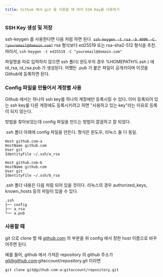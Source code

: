 ```yaml
---
title: Github 에서 git 을 사용할 때 여러 SSH Key를 사용하기
---
```

### SSH Key 생성 및 저장

ssh-keygen 를 사용한다면 다음 처럼 하면 된다.
~~`ssh-keygen -t rsa -b 4096 -C "youremail@domain.com"`~~
rsa 형식보다 ed25519 또는 rsa-sha2-512 형식을 추천. 따라서,
`ssh-keygen -t ed25519 -C "youremail@domain.com"`

파일명을 따로 입력하지 않으면 ssh 폴더( 윈도우의 경우 %HOMEPATH%\.ssh ) 에 id_rsa, id_rsa.pub 가 생성된다. 어쨌든 .pub 가 붙은 파일이 공개키이며 이것을 Github에 등록하면 된다.

### Config 파일을 만들어서 계정별 사용

Github 에서는 하나의 ssh key를 하나의 계정에만 등록시킬 수 있다. 이미 등록되어 있는 ssh key를 다른 계정에도 등록시키려고 하면 "사용하고 있는 key"라는 이유로 등록이 되지 않는다.

방법을 찾아보았는데 config 파일을 만드는 방법이 깔끔하고 잘 되었다.

.ssh 폴더 아래에 config 파일을 만든다. 형식은 윈도우, 리눅스 둘 다 동일.

```
Host github.com-a
HostName github.com
User git
IdentityFile ~/.ssh/a_rsa

Host github.com-b
HostName github.com
User git
IdentityFile ~/.ssh/b_rsa
```
.ssh 폴더 내용은 다음 처럼 되어 있을 것이다. 리눅스의 경우 authorized_keys, known_hosts 등의 파일이 있을 수 있다.

```
.ssh
├── config
├── a_rsa
└── a.pub
```

### 사용할 때

git 으로 clone 할 때  [github.com](http://github.com) 의 부분을 위 config 에서 정한 host 이름으로 바꾸어주면 된다.

예를 들어, github 에서 가져온 repository 의 github 주소가 git@github.com:gitaccount/repository.git 이라면

`git clone git@github.com-a:gitaccount/repository.git`
